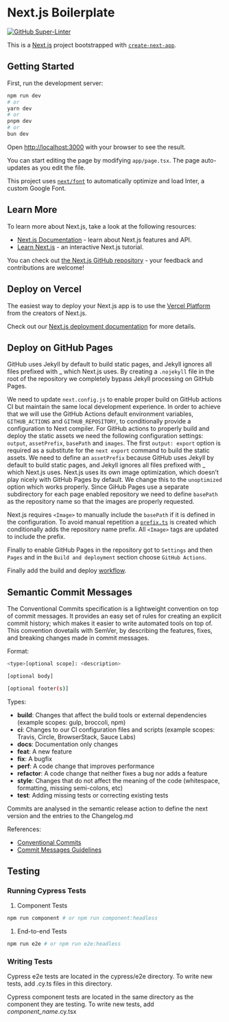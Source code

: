 # Next.js Boilerplate

[![GitHub Super-Linter](https://github.com/TsonasIoannis/next-boilerplate/actions/workflows/linter.yml/badge.svg)](https://github.com/marketplace/actions/super-linter)

This is a [Next.js](https://nextjs.org/) project bootstrapped with [`create-next-app`](https://github.com/vercel/next.js/tree/canary/packages/create-next-app).

## Getting Started

First, run the development server:

```bash
npm run dev
# or
yarn dev
# or
pnpm dev
# or
bun dev
```

Open [http://localhost:3000](http://localhost:3000) with your browser to see the result.

You can start editing the page by modifying `app/page.tsx`. The page auto-updates as you edit the file.

This project uses [`next/font`](https://nextjs.org/docs/basic-features/font-optimization) to automatically optimize and load Inter, a custom Google Font.

## Learn More

To learn more about Next.js, take a look at the following resources:

- [Next.js Documentation](https://nextjs.org/docs) - learn about Next.js features and API.
- [Learn Next.js](https://nextjs.org/learn) - an interactive Next.js tutorial.

You can check out [the Next.js GitHub repository](https://github.com/vercel/next.js/) - your feedback and contributions are welcome!

## Deploy on Vercel

The easiest way to deploy your Next.js app is to use the [Vercel Platform](https://vercel.com/new?utm_medium=default-template&filter=next.js&utm_source=create-next-app&utm_campaign=create-next-app-readme) from the creators of Next.js.

Check out our [Next.js deployment documentation](https://nextjs.org/docs/deployment) for more details.

## Deploy on GitHub Pages

GitHub uses Jekyll by default to build static pages, and Jekyll ignores all files prefixed with \_ which Next.js uses.
By creating a `.nojekyll` file in the root of the repository we completely bypass Jekyll processing on GitHub Pages.

We need to update `next.config.js` to enable proper build on GitHub actions CI but maintain the same local development experience.
In order to achieve that we will use the GitHub Actions default environment variables, `GITHUB_ACTIONS` and `GITHUB_REPOSITORY`, to conditionally provide a configuration to Next compiler.
For GitHub actions to properly build and deploy the static assets we need the following configuration settings: `output`, `assetPrefix`, `basePath` and `images`.
The first `output: export` option is required as a substitute for the `next export` command to build the static assets.
We need to define an `assetPrefix` because GitHub uses Jekyll by default to build static pages, and Jekyll ignores all files prefixed with \_ which Next.js uses.
Next.js uses its own image optimization, which doesn’t play nicely with GitHub Pages by default. We change this to the `unoptimized` option which works properly.
Since GiHub Pages use a separate subdirectory for each page enabled repository we need to define `basePath` as the repository name so that the images are properly requested.

Next.js requires `<Image>` to manually include the `basePath` if it is defined in the configuration. To avoid manual repetition a [`prefix.ts`](./src/app/prefix.ts) is created which conditionally adds the repository name prefix.
All `<Image>` tags are updated to include the prefix.

Finally to enable GitHub Pages in the repository got to `Settings` and then `Pages` and in the `Build and deployment` section choose `GitHub Actions`.

Finally add the build and deploy [workflow](./.github/workflows/gh_pages_deploy.yml).

## Semantic Commit Messages

The Conventional Commits specification is a lightweight convention on top of commit messages.
It provides an easy set of rules for creating an explicit commit history; which makes it easier to write automated tools on top of.
This convention dovetails with SemVer, by describing the features, fixes, and breaking changes made in commit messages.

Format:

```bash
<type>[optional scope]: <description>

[optional body]

[optional footer(s)]
```

Types:

* **build**: Changes that affect the build tools or external dependencies (example scopes: gulp, broccoli, npm)
* **ci**: Changes to our CI configuration files and scripts (example scopes: Travis, Circle, BrowserStack, Sauce Labs)
* **docs**: Documentation only changes
* **feat**: A new feature
* **fix**: A bugfix
* **perf**: A code change that improves performance
* **refactor**: A code change that neither fixes a bug nor adds a feature
* **style**: Changes that do not affect the meaning of the code (whitespace, formatting, missing semi-colons, etc)
* **test**: Adding missing tests or correcting existing tests

Commits are analysed in the semantic release action to define the next version and the entries to the Changelog.md

References:

- [Conventional Commits](https://www.conventionalcommits.org/)
- [Commit Messages Guidelines](https://github.com/angular/angular/blob/22b96b9/CONTRIBUTING.md#-commit-message-guidelines)

## Testing

### Running Cypress Tests

1. Component Tests

```bash
npm run component # or npm run component:headless
```

1. End-to-end Tests

```bash
npm run e2e # or npm run e2e:headless
```

### Writing Tests

Cypress e2e tests are located in the cypress/e2e directory.
To write new tests, add .cy.ts files in this directory.

Cypress component tests are located in the same directory as the component
they are testing. To write new tests, add *component_name*.cy.tsx